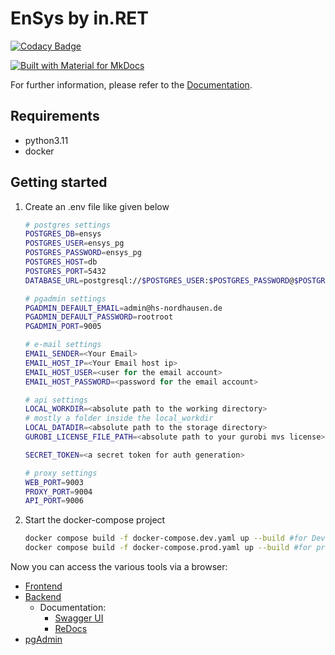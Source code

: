 # EnSys by in.RET
[![Codacy Badge](https://app.codacy.com/project/badge/Grade/0e4d2f70045041c1aa1f383a0bf92647)](https://app.codacy.com/gh/in-RET/ensys-gui-new/dashboard?utm_source=gh&utm_medium=referral&utm_content=&utm_campaign=Badge_grade)

[![Built with Material for MkDocs](https://img.shields.io/badge/Material_for_MkDocs-526CFE?style=for-the-badge&logo=MaterialForMkDocs&logoColor=white)](https://squidfunk.github.io/mkdocs-material/)

For further information, please refer to the [Documentation](https://in-ret.github.io/ensys-gui-new).

## Requirements
- python3.11
- docker

## Getting started
1. Create an .env file like given below
    ``` bash
    # postgres settings
    POSTGRES_DB=ensys
    POSTGRES_USER=ensys_pg
    POSTGRES_PASSWORD=ensys_pg
    POSTGRES_HOST=db
    POSTGRES_PORT=5432
    DATABASE_URL=postgresql://$POSTGRES_USER:$POSTGRES_PASSWORD@$POSTGRES_HOST:$POSTGRES_PORT/$POSTGRES_DB
    
    # pgadmin settings
    PGADMIN_DEFAULT_EMAIL=admin@hs-nordhausen.de
    PGADMIN_DEFAULT_PASSWORD=rootroot
    PGADMIN_PORT=9005
    
    # e-mail settings
    EMAIL_SENDER=<Your Email>
    EMAIL_HOST_IP=<Your Email host ip>
    EMAIL_HOST_USER=<user for the email account>
    EMAIL_HOST_PASSWORD=<password for the email account>
    
    # api settings
    LOCAL_WORKDIR=<absolute path to the working directory>
    # mostly a folder inside the local_workdir
    LOCAL_DATADIR=<absolute path to the storage directory> 
    GUROBI_LICENSE_FILE_PATH=<absolute path to your gurobi mvs license>
    
    SECRET_TOKEN=<a secret token for auth generation>
    
    # proxy settings
    WEB_PORT=9003
    PROXY_PORT=9004
    API_PORT=9006
    ```
2. Start the docker-compose project
    ``` bash
    docker compose build -f docker-compose.dev.yaml up --build #for Development
    docker compose build -f docker-compose.prod.yaml up --build #for production
    ```

Now you can access the various tools via a browser:
- [Frontend](http://localhost:9003)
- [Backend](http://localhost:9006)
  - Documentation:
    - [Swagger UI](http://localhost:9006/docs)
    - [ReDocs](http://localhost:9006/redoc)
- [pgAdmin](http://localhost:9005)
